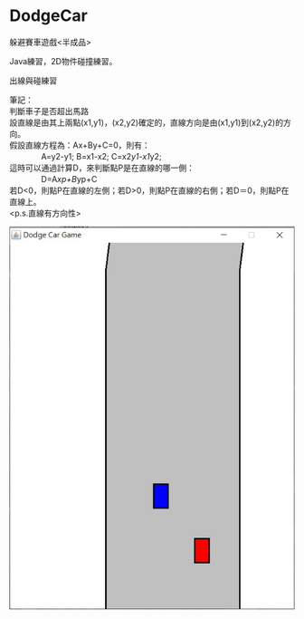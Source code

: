# DodgeCar
躲避賽車遊戲<半成品>  

Java練習，2D物件碰撞練習。

出線與碰練習  

筆記：  
判斷車子是否超出馬路  
  設直線是由其上兩點(x1,y1)，(x2,y2)確定的，直線方向是由(x1,y1)到(x2,y2)的方向。  
  假設直線方程為：Ax+By+C=0，則有：  
　　　　A=y2-y1; B=x1-x2; C=x2*y1-x1*y2;  
  這時可以通過計算D，來判斷點P是在直線的哪一側：  
　　　　D=A*xp+B*yp+C  
  若D<0，則點P在直線的左側；若D>0，則點P在直線的右側；若D＝0，則點P在直線上。  
  <p.s.直線有方向性>  

![image](https://github.com/wnqui/DodgeCar/blob/master/DodgeCar.jpg)
